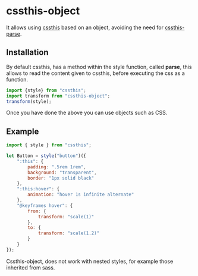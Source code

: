 # cssthis-object

It allows using [cssthis](https://github.com/uppercod/cssthis) based on an object, avoiding the need for [cssthis-parse](https://github.com/uppercod/cssthis-parse).

## Installation

By default cssthis, has a method within the style function, called **parse**, this allows to read the content given to cssthis, before executing the css as a function.


```javascript
import {style} from "cssthis";
import transform from "cssthis-object";
transform(style);
```

Once you have done the above you can use objects such as CSS.

## Example

```javascript
import { style } from "cssthis";

let Button = style("button")({
    ":this": {
        padding: ".5rem 1rem",
        background: "transparent",
        border: "1px solid black"
    },
    ":this:hover": {
        animation: "hover 1s infinite alternate"
    },
    "@keyframes hover": {
        from: {
            transform: "scale(1)"
        },
        to: {
            transform: "scale(1.2)"
        }
    }
});
```

Cssthis-object, does not work with nested styles, for example those inherited from sass.